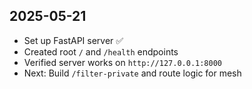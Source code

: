 ## 2025-05-21

- Set up FastAPI server ✅
- Created root `/` and `/health` endpoints
- Verified server works on `http://127.0.0.1:8000`
- Next: Build `/filter-private` and route logic for mesh

